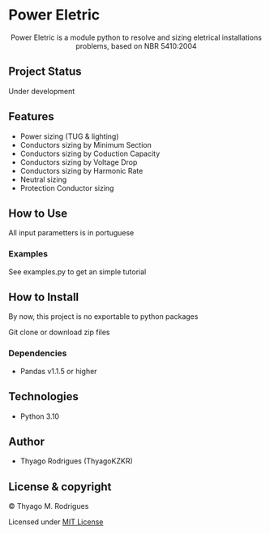 # Power Eletric
<p align='center' >Power Eletric is a module python to resolve and sizing eletrical installations problems, based on NBR 5410:2004</p>

## Project Status

<p>Under development</p>

## Features

- Power sizing (TUG & lighting)
- Conductors sizing by Minimum Section
- Conductors sizing by Coduction Capacity
- Conductors sizing by Voltage Drop
- Conductors sizing by Harmonic Rate
- Neutral sizing
- Protection Conductor sizing

## How to Use
<p>All input parametters is in portuguese</p>

### Examples

<p>See examples.py to get an simple tutorial </p>

## How to Install

<p>By now, this project is no exportable to python packages </p>
<p>Git clone or download zip files</p>

### Dependencies

- Pandas v1.1.5 or higher

## Technologies

- Python 3.10

## Author

- Thyago Rodrigues (ThyagoKZKR)

## License & copyright

© Thyago M. Rodrigues

Licensed under [MIT License](LICENSE)

